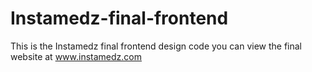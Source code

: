 # Instamedz-final-frontend
This is the Instamedz final frontend design code
you can view the final website at
www.instamedz.com
